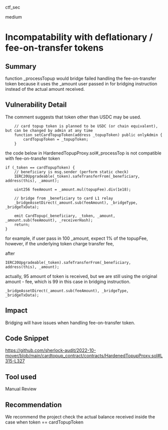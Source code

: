 ctf_sec

medium

# Incompatability with deflationary / fee-on-transfer tokens

## Summary

function _processTopup would bridge failed handling the fee-on-transfer token because it uses the _amount user passed in for bridging instruction instead of the actual amount received.

## Vulnerability Detail

The comment suggests that token other than USDC may be used.

```solidity
    // card topup token is planned to be USDC (or chain equivalent), but can be changed by admin at any time
    function setCardTopupToken(address _topupToken) public onlyAdmin {
        cardTopupToken = _topupToken;
    }
```

the code below in  HardenedTopupProxy.sol#_processTop is not compatible with fee-on-transfer token

```solidity
if (_token == cardTopupToken) {
    // beneficiary is msg.sender (perform static check)
    IERC20Upgradeable(_token).safeTransferFrom(_beneficiary, address(this), _amount);

    uint256 feeAmount = _amount.mul(topupFee).div(1e18);

    // bridge from _beneficiary to card L1 relay
    _bridgeAssetDirect(_amount.sub(feeAmount), _bridgeType, _bridgeTxData);

    emit CardTopup(_beneficiary, _token, _amount, _amount.sub(feeAmount), _receiverHash);
    return;
}
```

for example, if user pass in 100 _amount, expect 1% of the topupFee, however, if the underlying token charge transfer fee,

after 

```solidity
IERC20Upgradeable(_token).safeTransferFrom(_beneficiary, address(this), _amount);
```

actually, 95 amount of token is received, but we are still using the original amount - fee, which is 99 in this case  in bridging instruction.

```solidity
_bridgeAssetDirect(_amount.sub(feeAmount), _bridgeType, _bridgeTxData);
```

## Impact

Bridging will have issues when handling fee-on-transfer token.

## Code Snippet

https://github.com/sherlock-audit/2022-10-mover/blob/main/cardtopup_contract/contracts/HardenedTopupProxy.sol#L315-L327

## Tool used

Manual Review

## Recommendation

We recommend the project check the actual balance received inside the case when token == cardTopupToken
